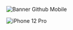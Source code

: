 ![Banner Github Mobile](https://user-images.githubusercontent.com/51540772/119567135-51296e80-bd82-11eb-8083-636f80cdffd9.png)




![iPhone 12 Pro](https://user-images.githubusercontent.com/51540772/119587200-8e065d00-bda4-11eb-8f84-a020a290b7e8.png)
